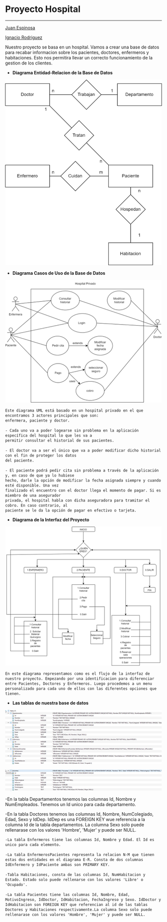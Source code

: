 # Proyecto Hospital
------

[Juan Espinosa](https://github.com/JuanEspinosa97)

[Ignacio Rodriguez](https://github.com/IgnacioRodrig)

Nuestro proyecto se basa en un hospital. Vamos a crear una base de datos para recabar informacion sobre los pacientes, doctores, enfermeros y habitaciones. Esto nos permitira llevar un correcto funcionamiento de la gestion de los clientes.

- **Diagrama Entidad-Relacion de la Base de Datos**

![Diagrama E-R](https://github.com/JuanEspinosa97/tis_2022_repositorio/blob/main/doc/Proyecto_Entidad_Relacion.png)

- **Diagrama Casos de Uso de la Base de Datos**

![Diagrama UML](https://github.com/JuanEspinosa97/tis_2022_repositorio/blob/main/doc/Proyecto_Diagrama_de_usos.png)

    Este diagrama UML está basado en un hospital privado en el que encontramos 3 actores principales que son:
    enfermera, paciente y doctor. 

    - Cada uno va a poder logearse sin problema en la aplicación específica del hospital lo que les va a 
    permitir consultar el historial de sus pacientes. 

    - El doctor va a ser el único que va a poder modificar dicho historial con el fin de proteger los datos
    del paciente. 

    - El paciente podrá pedir cita sin problema a través de la aplicación y, en caso de que ya lo hubiese 
    hecho, darle la opción de modificar la fecha asignada siempre y cuando esté disponible. Una vez 
    finalizado el encuentro con el doctor llega el momento de pagar. Si es miembro de una asegurador 
    privada, el hospital habla con dicha aseguradora para tramitar el cobro. En caso contrario, al
    paciente se le da la opción de pagar en efectivo o tarjeta.


- **Diagrama de la Interfaz del Proyecto**

![Diagrama Interfaz](https://github.com/JuanEspinosa97/tis_2022_repositorio/blob/main/doc/Interfaz_Proyecto.png)

    En este diagrama representamos como es el flujo de la interfaz de nuestro proyecto. Empezando por una identificacion para diferenciar entre Pacientes, Doctores y Enfermeros. Luego procedemos a un menu personalizado para cada uno de ellos con las diferentes opciones que tienen.

- **Las tablas de nuestra base de datos**

![Tablas Proyecto](https://github.com/JuanEspinosa97/tis_2022_repositorio/blob/main/doc/Tablas1.png)

![](https://github.com/JuanEspinosa97/tis_2022_repositorio/blob/main/doc/Tablas2.png)

-En la tabla Departamentos tenemos las columnas Id, Nombre y NumEmpleados. Tenemos un Id unico para cada departamento.

  -En la tabla Doctores tenemos las columnas Id, Nombre, NumColegiado, Edad, Sexo y IdDep. IdDep es una FOREIGN KEY wue referencia a la columna Id de la tabla departamentos. La columna Sexo solo puede rellenarase con los valores 'Hombre', 'Mujer' y puede ser NULL. 

    -La tabla Enfermeros tiene las columnas Id, Nombre y Edad. El Id es unico para cada elemento.

    -La tabla EnfermerosPacientes representa la relacion N-M que tienen estas dos entidades en el diagrama E-R. Consta de dos columnas IdEnfermero y IdPaciente ambas son PRIMARY KEY.

    -Tabla Habitaciones, consta de las columnas Id, NumHabitacion y Estado. Estado solo puede rellenarse con los valores 'Libre' o 'Ocupado'. 

    -La tabla Pacientes tiene las columnas Id, Nombre, Edad, MotivoIngreso, IdDoctor, IdHabitacion, FechaIngreso y Sexo. IdDoctor y IdHabitacion son FOREIGN KEY que referencian al id de las tablas Doctores y Habitaciones respectivamente.La columna Sexo solo puede rellenarase con los valores 'Hombre', 'Mujer' y puede ser NULL.


